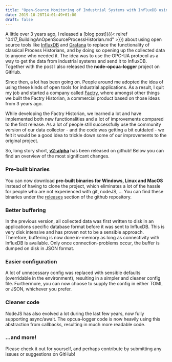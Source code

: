 ```yaml
---
title: "Open-Source Monitoring of Industrial Systems with InfluxDB using OPC-UA, Part 2"
date: 2019-10-28T14:01:49+01:00
draft: false
---
```


A little over 3 years ago, I released a [blog post]({{< relref "0417_BuildingAnOpenSourceProcessHistorian.md" >}}) about using open source tools like [InfluxDB](https://www.influxdata.com/products/influxdb-overview/) and [Grafana](https://grafana.com/) to replace the functionality of classical Process Historians, and by doing so opening up the collected data to anyone who needed it. The idea was to use the OPC-UA protocol as a way to get the data from industrial systems and send it to InfluxDB. Together with the post I also released the **node-opcua-logger** project on GitHub. 

Since then, a lot has been going on. People around me adopted the idea of using these kinds of open tools for industrial applications. As a result, I quit my job and started a company called [Factry](https://www.factry.io/?utm_source=coussej_blog&utm_medium=link&utm_campaign=open_source_historian_v2), where amongst other things we built the Factry Historian, a commercial product based on those ideas from 3 years ago. 

While developing the Factry Historian, we learned a lot and have implemented both new functionalities and a lot of improvements compared to the first release. As a lot of people still successfully use the community version of our data collector - and the code was getting a bit outdated - we felt it would be a good idea to trickle down some of our improvements to the original project.

So, long story short, **[v2-alpha](https://github.com/coussej/node-opcua-logger)** has been released on github! Below you can find an overview of the most significant changes.

### Pre-built binaries

You can now download **pre-built binaries for Windows, Linux and MacOS** instead of having to clone the project, which eliminates a lot of the hassle for people who are not experienced with git, nodeJS, ... You can find these binaries under the [releases](https://github.com/coussej/node-opcua-logger/releases) section of the github repository.

### Better buffering

In the previous version, all collected data was first written to disk in an applications specific database format before it was sent to InfluxDB. This is very disk intensive and has proven not to be a sensible approach. Therefore, buffering is now done in-memory as long as connectivity with InfluxDB is available. Only once connection-problems occur, the buffer is dumped on disk in JSON format. 

### Easier configuration
A lot of unnecessary config was replaced with sensible defaults (overridable in the environment), resulting in a simpler and cleaner config file. Furthermore, you can now choose to supply the config in either TOML or JSON, whichever you prefer.

### Cleaner code
NodeJS has also evolved a lot during the last few years, now fully supporting async/await. The opcua-logger code is now heavily using this abstraction from callbacks, resulting in much more readable code. 

### ...and more!
Please check it out for yourself, and perhaps contribute by submitting any issues or suggestions on GitHub!
